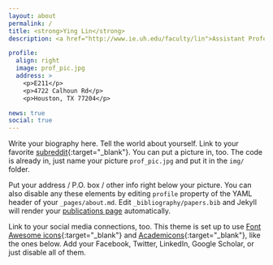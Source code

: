 ```yaml
---
layout: about
permalink: /
title: <strong>Ying Lin</strong> 
description: <a href="http://www.ie.uh.edu/faculty/lin">Assistant Professor</a>, <a href="http://www.ie.uh.edu">Deparment of Industrial Engineering</a>,<a href="http://www.uh.edu">University of Houston</a>

profile:
  align: right
  image: prof_pic.jpg
  address: >
    <p>E211</p>
    <p>4722 Calhoun Rd</p>
    <p>Houston, TX 77204</p>

news: true
social: true
---
```


Write your biography here. Tell the world about yourself. Link to your favorite [subreddit](http://reddit.com){:target="\_blank"}. You can put a picture in, too. The code is already in, just name your picture `prof_pic.jpg` and put it in the `img/` folder.

Put your address / P.O. box / other info right below your picture. You can also disable any these elements by editing `profile` property of the YAML header of your `_pages/about.md`. Edit `_bibliography/papers.bib` and Jekyll will render your [publications page](/al-folio/publications/) automatically.

Link to your social media connections, too. This theme is set up to use [Font Awesome icons](http://fortawesome.github.io/Font-Awesome/){:target="\_blank"} and [Academicons](https://jpswalsh.github.io/academicons/){:target="\_blank"}, like the ones below. Add your Facebook, Twitter, LinkedIn, Google Scholar, or just disable all of them.
